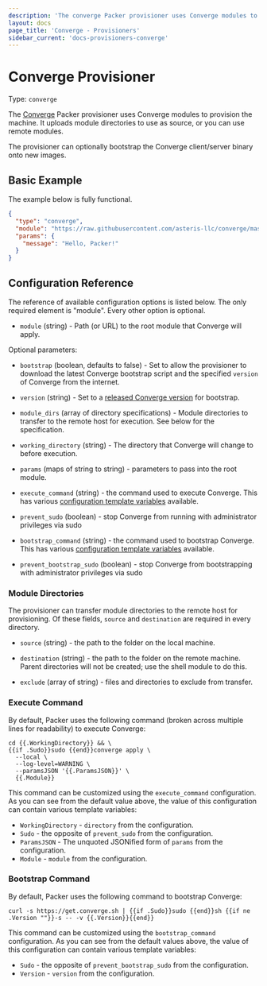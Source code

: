 ```yaml
---
description: 'The converge Packer provisioner uses Converge modules to provision the machine.'
layout: docs
page_title: 'Converge - Provisioners'
sidebar_current: 'docs-provisioners-converge'
---
```


# Converge Provisioner

Type: `converge`

The [Converge](http://converge.aster.is) Packer provisioner uses Converge
modules to provision the machine. It uploads module directories to use as
source, or you can use remote modules.

The provisioner can optionally bootstrap the Converge client/server binary onto
new images.

## Basic Example

The example below is fully functional.

``` json
{
  "type": "converge",
  "module": "https://raw.githubusercontent.com/asteris-llc/converge/master/samples/fileContent.hcl",
  "params": {
    "message": "Hello, Packer!"
  }
}
```

## Configuration Reference

The reference of available configuration options is listed below. The only
required element is "module". Every other option is optional.

-   `module` (string) - Path (or URL) to the root module that Converge will
    apply.

Optional parameters:

-   `bootstrap` (boolean, defaults to false) - Set to allow the provisioner to
    download the latest Converge bootstrap script and the specified `version`
    of Converge from the internet.

-   `version` (string) - Set to a [released Converge
    version](https://github.com/asteris-llc/converge/releases) for bootstrap.

-   `module_dirs` (array of directory specifications) - Module directories to
    transfer to the remote host for execution. See below for the specification.

-   `working_directory` (string) - The directory that Converge will change to
    before execution.

-   `params` (maps of string to string) - parameters to pass into the root
    module.

-   `execute_command` (string) - the command used to execute Converge. This has
    various [configuration template variables](/docs/templates/engine.html)
    available.

-   `prevent_sudo` (boolean) - stop Converge from running with administrator
    privileges via sudo

-   `bootstrap_command` (string) - the command used to bootstrap Converge. This
    has various [configuration template variables](/docs/templates/engine.html)
    available.

-   `prevent_bootstrap_sudo` (boolean) - stop Converge from bootstrapping with
    administrator privileges via sudo

### Module Directories

The provisioner can transfer module directories to the remote host for
provisioning. Of these fields, `source` and `destination` are required in every
directory.

-   `source` (string) - the path to the folder on the local machine.

-   `destination` (string) - the path to the folder on the remote machine.
    Parent directories will not be created; use the shell module to do this.

-   `exclude` (array of string) - files and directories to exclude from
    transfer.

### Execute Command

By default, Packer uses the following command (broken across multiple lines for
readability) to execute Converge:

``` liquid
cd {{.WorkingDirectory}} && \
{{if .Sudo}}sudo {{end}}converge apply \
  --local \
  --log-level=WARNING \
  --paramsJSON '{{.ParamsJSON}}' \
  {{.Module}}
```

This command can be customized using the `execute_command` configuration. As
you can see from the default value above, the value of this configuration can
contain various template variables:

-   `WorkingDirectory` - `directory` from the configuration.
-   `Sudo` - the opposite of `prevent_sudo` from the configuration.
-   `ParamsJSON` - The unquoted JSONified form of `params` from the
    configuration.
-   `Module` - `module` from the configuration.

### Bootstrap Command

By default, Packer uses the following command to bootstrap Converge:

``` liquid
curl -s https://get.converge.sh | {{if .Sudo}}sudo {{end}}sh {{if ne .Version ""}}-s -- -v {{.Version}}{{end}}
```

This command can be customized using the `bootstrap_command` configuration. As
you can see from the default values above, the value of this configuration can
contain various template variables:

-   `Sudo` - the opposite of `prevent_bootstrap_sudo` from the configuration.
-   `Version` - `version` from the configuration.
